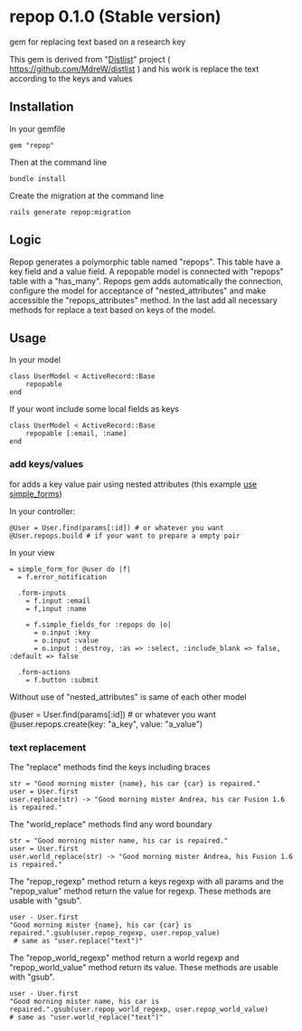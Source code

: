 repop 0.1.0 (Stable version)
====================

gem for replacing text based on a research key

This gem is  derived from "[Distlist](https://github.com/MdreW/distlist)" project ( https://github.com/MdreW/distlist ) and his work is replace the text according to the keys and values

Installation
------------

In your gemfile

	gem "repop"

Then at the command line
	
	bundle install

Create the migration at the command line

	rails generate repop:migration

Logic
-----

Repop  generates a polymorphic table named "repops". This table have a key field and a value field. A repopable model is connected with "repops" table with a "has_many". Repops gem adds automatically the connection, configure the model for acceptance of "nested_attributes" and make accessible the "repops_attributes" method.
In the last add all necessary methods for replace a text based on keys of the model.

Usage
-----

In your model

	class UserModel < ActiveRecord::Base
		repopable
	end	

If your wont include some local fields as keys

    class UserModel < ActiveRecord::Base
		repopable [:email, :name]
	end	

### add keys/values

for adds a key value pair using nested attributes (this example [use simple_forms](https://github.com/plataformatec/simple_form))

In your controller:
    
    @User = User.find(params[:id]) # or whatever you want
    @User.repops.build # if your want to prepare a empty pair

In your view

    = simple_form_for @user do |f|
      = f.error_notification

      .form-inputs
        = f.input :email
        = f,input :name

        = f.simple_fields_for :repops do |o|
          = o.input :key
          = o.input :value
          = o.input :_destroy, :as => :select, :include_blank => false, :default => false

      .form-actions
        = f.button :submit

Without use of "nested_attributes" is same of each other model

  @user = User.find(params[:id]) # or whatever you want
  @user.repops.create(key: "a_key", value: "a_value")

### text replacement

The "replace" methods find the keys including braces

	str = "Good morning mister {name}, his car {car} is repaired."
	user = User.first
	user.replace(str) -> "Good morning mister Andrea, his car Fusion 1.6 is repaired."

The "world_replace" methods find any word boundary

	str = "Good morning mister name, his car is repaired."
	user = User.first
	user.world_replace(str) -> "Good morning mister Andrea, his Fusion 1.6 is repaired."

The "repop_regexp" method return a keys regexp with all params and the "repop_value" method return the value for regexp. These methods are usable with "gsub".

	user - User.first
	"Good morning mister {name}, his car {car} is repaired.".gsub(user.repop_regexp, user.repop_value)
	 # same as "user.replace("text")"

The "repop_world_regexp" method return a world regexp and "repop_world_value" method return its value. These methods are usable with "gsub".

	user - User.first
	"Good morning mister name, his car is repaired.".gsub(user.repop_world_regexp, user.repop_world_value)
	# same as "user.world_replace("text")"




